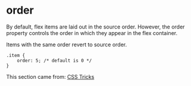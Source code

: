 # order
By default, flex items are laid out in the source order. However, the order property controls the order in which they appear in the flex container.

Items with the same order revert to source order.

```
.item {
    order: 5; /* default is 0 */
}
```

This section came from: [CSS Tricks](https://css-tricks.com/snippets/css/a-guide-to-flexbox/)